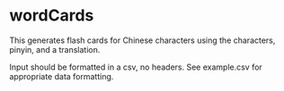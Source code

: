 # wordCards
This generates flash cards for Chinese characters using the characters, pinyin, and a translation.

Input should be formatted in a csv, no headers. See example.csv for appropriate data formatting.
